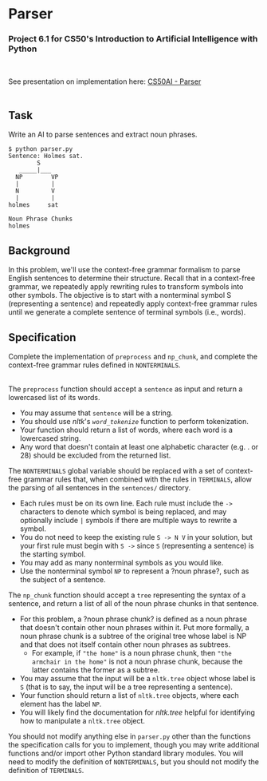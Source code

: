 # Parser
### Project 6.1 for CS50's Introduction to Artificial Intelligence with Python
<br>

See presentation on implementation here: [CS50AI - Parser](https://youtu.be/GdhV5Qv-bp0)
<br><br>

## Task
Write an AI to parse sentences and extract noun phrases.

```
$ python parser.py
Sentence: Holmes sat.
        S
   _____|___
  NP        VP
  |         |
  N         V
  |         |
holmes     sat

Noun Phrase Chunks
holmes
```

## Background
In this problem, we'll use the context-free grammar formalism to parse English sentences to determine their structure. Recall that in a context-free grammar, we repeatedly apply rewriting rules to transform symbols into other symbols. The objective is to start with a nonterminal symbol S (representing a sentence) and repeatedly apply context-free grammar rules until we generate a complete sentence of terminal symbols (i.e., words). 

## Specification
Complete the implementation of ```preprocess``` and ```np_chunk```, and complete the context-free grammar rules defined in ```NONTERMINALS```.
<br><br>

The ```preprocess``` function should accept a ```sentence``` as input and return a lowercased list of its words.
- You may assume that ```sentence``` will be a string.
- You should use *nltk*'s *```word_tokenize```* function to perform tokenization.
- Your function should return a list of words, where each word is a lowercased string.
- Any word that doesn't contain at least one alphabetic character (e.g. . or 28) should be excluded from the returned list.

The ```NONTERMINALS``` global variable should be replaced with a set of context-free grammar rules that, when combined with the rules in ```TERMINALS```, allow the parsing of all sentences in the ```sentences/``` directory.
- Each rules must be on its own line. Each rule must include the ```->``` characters to denote which symbol is being replaced, and may optionally include ```|``` symbols if there are multiple ways to rewrite a symbol.
- You do not need to keep the existing rule ```S -> N V``` in your solution, but your first rule must begin with ```S ->``` since ```S``` (representing a sentence) is the starting symbol.
- You may add as many nonterminal symbols as you would like.
- Use the nonterminal symbol ```NP``` to represent a ?noun phrase?, such as the subject of a sentence.

The ```np_chunk``` function should accept a ```tree``` representing the syntax of a sentence, and return a list of all of the noun phrase chunks in that sentence.
- For this problem, a ?noun phrase chunk? is defined as a noun phrase that doesn't contain other noun phrases within it. Put more formally, a noun phrase chunk is a subtree of the original tree whose label is NP and that does not itself contain other noun phrases as subtrees.
    - For example, if ```"the home"``` is a noun phrase chunk, then ```"the armchair in the home"``` is not a noun phrase chunk, because the latter contains the former as a subtree.
- You may assume that the input will be a ```nltk.tree``` object whose label is ```S``` (that is to say, the input will be a tree representing a sentence).
- Your function should return a list of ```nltk.tree``` objects, where each element has the label ```NP```.
- You will likely find the documentation for *nltk.tree* helpful for identifying how to manipulate a ```nltk.tree``` object.

You should not modify anything else in ```parser.py``` other than the functions the specification calls for you to implement, though you may write additional functions and/or import other Python standard library modules. You will need to modify the definition of ```NONTERMINALS```, but you should not modify the definition of ```TERMINALS```.